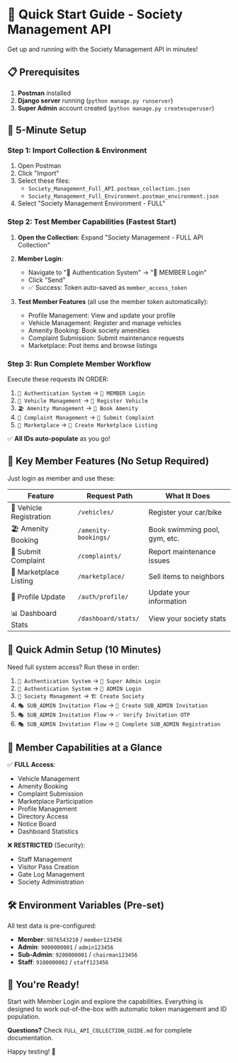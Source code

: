 # 🚀 Quick Start Guide - Society Management API

Get up and running with the Society Management API in minutes!

## 📋 Prerequisites

1. **Postman** installed
2. **Django server** running (`python manage.py runserver`)
3. **Super Admin** account created (`python manage.py createsuperuser`)

## 🚀 5-Minute Setup

### Step 1: Import Collection & Environment

1. Open Postman
2. Click "Import"
3. Select these files:
   - `Society_Management_Full_API.postman_collection.json`
   - `Society_Management_Full_Environment.postman_environment.json`
4. Select "Society Management Environment - FULL"

### Step 2: Test Member Capabilities (Fastest Start)

1. **Open the Collection**: Expand "Society Management - FULL API Collection"
2. **Member Login**: 
   - Navigate to "🔐 Authentication System" → "👥 MEMBER Login"
   - Click "Send"
   - ✅ Success: Token auto-saved as `member_access_token`

3. **Test Member Features** (all use the member token automatically):
   - Profile Management: View and update your profile
   - Vehicle Management: Register and manage vehicles
   - Amenity Booking: Book society amenities
   - Complaint Submission: Submit maintenance requests
   - Marketplace: Post items and browse listings

### Step 3: Run Complete Member Workflow

Execute these requests IN ORDER:

1. `🔐 Authentication System` → `👥 MEMBER Login`
2. `🚗 Vehicle Management` → `🚗 Register Vehicle`
3. `🏖️ Amenity Management` → `📅 Book Amenity`
4. `📢 Complaint Management` → `📢 Submit Complaint`
5. `🛒 Marketplace` → `🛒 Create Marketplace Listing`

✅ **All IDs auto-populate** as you go!

## 🎯 Key Member Features (No Setup Required)

Just login as member and use these:

| Feature | Request Path | What It Does |
|---------|--------------|--------------|
| 🚗 Vehicle Registration | `/vehicles/` | Register your car/bike |
| 🏖️ Amenity Booking | `/amenity-bookings/` | Book swimming pool, gym, etc. |
| 📢 Submit Complaint | `/complaints/` | Report maintenance issues |
| 🛒 Marketplace Listing | `/marketplace/` | Sell items to neighbors |
| 👤 Profile Update | `/auth/profile/` | Update your information |
| 📊 Dashboard Stats | `/dashboard/stats/` | View your society stats |

## 🔧 Quick Admin Setup (10 Minutes)

Need full system access? Run these in order:

1. `🔐 Authentication System` → `👑 Super Admin Login`
2. `🔐 Authentication System` → `🔑 ADMIN Login`
3. `🏢 Society Management` → `🏗️ Create Society`
4. `🎭 SUB_ADMIN Invitation Flow` → `📧 Create SUB_ADMIN Invitation`
5. `🎭 SUB_ADMIN Invitation Flow` → `✅ Verify Invitation OTP`
6. `🎭 SUB_ADMIN Invitation Flow` → `🎯 Complete SUB_ADMIN Registration`

## 📱 Member Capabilities at a Glance

✅ **FULL Access**:
- Vehicle Management
- Amenity Booking
- Complaint Submission
- Marketplace Participation
- Profile Management
- Directory Access
- Notice Board
- Dashboard Statistics

❌ **RESTRICTED** (Security):
- Staff Management
- Visitor Pass Creation
- Gate Log Management
- Society Administration

## 🛠️ Environment Variables (Pre-set)

All test data is pre-configured:

- **Member**: `9876543210` / `member123456`
- **Admin**: `9000000001` / `admin123456`
- **Sub-Admin**: `9200000001` / `chairman123456`
- **Staff**: `9100000002` / `staff123456`

## 🎉 You're Ready!

Start with Member Login and explore the capabilities. Everything is designed to work out-of-the-box with automatic token management and ID population.

**Questions?** Check `FULL_API_COLLECTION_GUIDE.md` for complete documentation.

Happy testing! 🚀